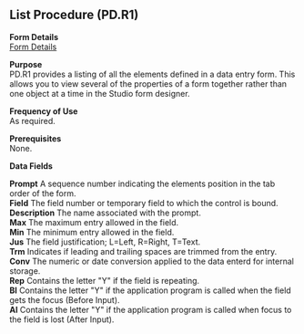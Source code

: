 ##  List Procedure (PD.R1)

<PageHeader />

**Form Details**  
[ Form Details ](PD-R1-1/README.md)   

**Purpose**  
PD.R1 provides a listing of all the elements defined in a data entry form.
This allows you to view several of the properties of a form together rather
than one object at a time in the Studio form designer.

**Frequency of Use**  
As required.

**Prerequisites**  
None.

**Data Fields**

**Prompt** A sequence number indicating the elements position in the tab order
of the form.  
**Field** The field number or temporary field to which the control is bound.  
**Description** The name associated with the prompt.  
**Max** The maximum entry allowed in the field.  
**Min** The minimum entry allowed in the field.  
**Jus** The field justification; L=Left, R=Right, T=Text.  
**Trm** Indicates if leading and trailing spaces are trimmed from the entry.  
**Conv** The numeric or date conversion applied to the data enterd for
internal storage.  
**Rep** Contains the letter "Y" if the field is repeating.  
**BI** Contains the letter "Y" if the application program is called when the
field gets the focus (Before Input).  
**AI** Contains the letter "Y" if the application program is called when focus
to the field is lost (After Input).  
  
<badge text= "Version 8.10.57" vertical="middle" />

<PageFooter />